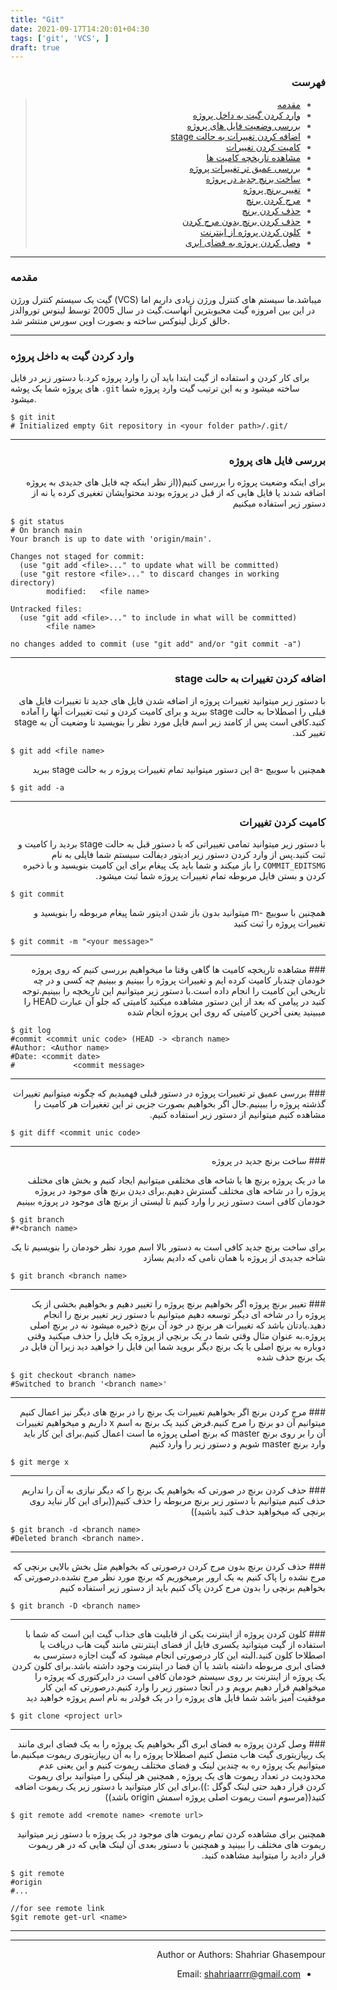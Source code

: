 ```yaml
---
title: "Git"
date: 2021-09-17T14:20:01+04:30
tags: ['git', 'VCS', ]
draft: true
---
```



<div dir='rtl'>

### فهرست

> - [مقدمه](#مقدمه)
> - [وارد کردن گیت به داخل پروژه](#وارد-کردن-گیت-به-داخل-پروژه)
> - [بررسی وضعیت فایل های پروژه](#بررسی-وضعیت-فایل-های-پروژه)
> - [اضافه کردن تغییرات به حالت stage](#اضافه-کردن-تغییرات-به-حالت-stage)
> - [کامیت کردن تغییرات](#کامیت-کردن-تغییرات)
> - [مشاهده تاریخچه کامیت ها](#مشاهده-تاریخچه-کامیت-ها)
> - [بررسی عمیق تر تغییرات پروژه](#بررسی-عمیق-تر-تغییرات-پروژه)
> - [ساخت برنچ جدید در پروژه](#ساخت-برنچ-جدید-در-پروژه)
> - [تغییر برنچ پروژه](#تغییر-برنچ-پروژه)
> - [مرج کردن برنچ](#مرج-کردن-برنچ)
> - [حذف کردن برنچ](#حذف-کردن-برنچ)
> - [حذف کردن برنچ بدون مرج کردن](#حذف-کردن-برنچ-بدون-مرج-کردن)
> - [کلون کردن پروژه از اینترنت](#کلون-کردن-پروژه-از-اینترنت)
> - [وصل کردن پروژه به فضای ابری](#وصل-کردن-پروژه-به-فضای-ابری)
</div>

---
### مقدمه
گیت یک سیستم کنترل ورژن
(VCS)
میباشد.ما سیستم های کنترل ورژن زیادی داریم اما در این بین امروزه گیت محبوبترین آنهاست.گیت در سال 2005 توسط لینوس توروالدز خالق کرنل لینوکس ساخته و بصورت اوپن سورس منتشر شد.

---
### وارد کردن گیت به داخل پروژه
برای کار کردن و استفاده از گیت ابتدا باید آن را وارد پروژه کرد.با دستور زیر در فایل های پروژه شما یک پوشه
```.git```
ساخته میشود و به این ترتیب گیت وارد پروژه شما میشود.
</div>
    
    $ git init                             
    # Initialized empty Git repository in <your folder path>/.git/
 
---
<div dir='rtl'>

### بررسی فایل های پروژه
برای اینکه وضعیت پروژه را بررسی کنیم((از نظر اینکه چه فایل های جدیدی به پروژه اضافه شدند یا فایل هایی که از قبل در پروژه بودند محتوایشان تغغیری کرده یا نه از دستور زیر استفاده میکنیم

</div>
    
    $ git status                       
    # On branch main
    Your branch is up to date with 'origin/main'.

    Changes not staged for commit:
      (use "git add <file>..." to update what will be committed)
      (use "git restore <file>..." to discard changes in working directory)
            modified:   <file name>

    Untracked files:
      (use "git add <file>..." to include in what will be committed)
            <file name>

    no changes added to commit (use "git add" and/or "git commit -a")
 
---
<div dir='rtl'>
    
### اضافه کردن تغییرات به حالت stage
با دستور زیر میتوانید تغییرات پروژه از اضافه شدن فایل های جدید تا تغییرات فایل های قبلی را اصطلاحا به حالت stage ببرید و برای کامیت کردن و ثبت تغییرات آنها را آماده کنید.کافی است پس از کامند زیر اسم فایل مورد نظر را بنویسید تا وضعیت آن به stage تغییر کند.
    
</div>

    $ git add <file name>                    
<div dir='rtl'>
همچنین با سوییچ -a این دستور میتوانید تمام تغییرات پروژه ر به حالت stage ببرید
</div>

    $ git add -a
---
<div dir='rtl'>

### کامیت کردن تغییرات
با دستور زیر میتوانید تمامی تغییراتی که با دستور قبل به حالت stage بردید را کامیت و ثبت کنید.پس از وارد کردن دستور زیر ادیتور دیفالت سیستم شما فایلی به نام
```COMMIT_EDITSMG```
را باز میکند و شما باید یک پیغام برای این کامیت بنویسید و با ذخیره کردن و بستن فایل مربوطه تمام تغییرات پروژه شما ثبت میشود.
    
</div>

    $ git commit
<div dir='rtl'>
همچنین با سوییچ -m میتوانید بدون باز شدن ادیتور شما پیغام مربوطه را بنویسید و تغییرات پروژه را ثبت کنید
</div>

    $ git commit -m "<your message>"
---
<div dir='rtl'>
### مشاهده تاریخچه کامیت ها
گاهی وقتا ما میخواهیم بررسی کنیم که روی پروژه خودمان چندبار کامیت کرده ایم و تغییرات پروژه را ببینیم و ببینیم چه کسی و در چه تاریخی این کامیت را انجام داده است.با دستور زیر میتوانیم این تاریخچه را ببینیم.توجه کنید در پیامی که بعد از این دستور مشاهده میکنید کامیتی که جلو آن عبارت  
HEAD
را میبینید یعنی آخرین کامیتی که روی این پروژه انجام شده
</div>

    $ git log
    #commit <commit unic code> (HEAD -> <branch name>
    #Author: <Author name>
    #Date: <commit date>
    #             <commit message>
    
---
<div dir='rtl'>
### بررسی عمیق تر تغییرات پروژه
در دستور قبلی فهمیدیم که چگونه میتوانیم تغییرات گذشته پروژه را ببینیم.حال اگر بخواهیم بصورت جزیی تر این تغغیرات هر کامیت را مشاهده کنیم میتوانیم از دستور زیر استفاده کنیم.
</div>

    $ git diff <commit unic code>
    
---
<div dir='rtl'>
### ساخت برنچ جدید در پروژه
    
ما در یک پروژه برنچ ها یا شاخه های مختلفی میتوانیم ایجاد کنیم و بخش های مختلف پروژه را در شاخه های مختلف گسترش دهیم.برای دیدن برنچ های موجود در پروژه خودمان کافی است دستور زیر را وارد کنیم تا لیستی از برنچ های موجود در پروژه ببینیم
</div>

    $ git branch
    #*<branch name>
<div dir='rtl'>
برای ساخت برنچ جدید کافی است به دستور بالا اسم مورد نظر خودمان را بنویسیم تا یک شاخه جدیدی از پروژه با همان نامی که دادیم بسازد
</div>

    $ git branch <branch name>
---
<div dir='rtl'>
### تغییر برنچ پروژه
اگر بخواهیم برنچ پروژه را تغییر دهیم و بخواهیم بخشی از یک پروژه را در شاخه ای دیگر توسعه دهیم میتوانیم با دستور زیر تغییر برنچ را انجام دهید.یادتان باشد که تغییرات هر برنچ در خود آن برنچ ذخیره میشود نه در برنچ اصلی پروژه.به عنوان مثال وقتی شما در یک برنچی از پروژه یک فایل را حذف میکنید وقتی دوباره به برنچ اصلی یا یک برنچ دیگر بروید شما این فایل را خواهید دید زیرا آن فایل در یک برنچ حذف شده
</div>

    $ git checkout <branch name>
    #Switched to branch '<branch name>'
---
<div dir='rtl'>
### مرج کردن برنچ
اگر بخواهیم تغییرات یک برنچ را در برنچ های دیگر نیز اعمال کنیم میتوانیم آن دو برنچ را مرج کنیم.فرض کنید یک برنچ به اسم x داریم و میخواهیم تغییرات آن را بر روی برنچ master که برنچ اصلی پروژه ما است اعمال کنیم.برای این کار باید وارد برنچ master شویم و دستور زیر را وارد کنیم
</div>

    $ git merge x
---
<div dir='rtl'>
### حذف کردن برنچ
در صورتی که بخواهیم یک برنچ را که دیگر نیازی به آن را نداریم حذف کنیم میتوانیم با دستور زیر برنچ مربوطه را حذف کنیم((برای این کار نباید روی برنچی که میخواهید حذف کنید باشید))
</div>

    $ git branch -d <branch name>
    #Deleted branch <branch name>.
---
<div dir='rtl'>
 ### حذف کردن برنچ بدون مرج کردن
درصورتی که بخواهیم مثل بخش بالایی برنچی که مرج نشده را پاک کنیم به یک ارور برمیخوریم که برنچ مورد نظر مرج نشده.درصورتی که بخواهیم برنچی را بدون مرج کردن پاک کنیم باید از دستور زیر استفاده کنیم
</div>

    $ git branch -D <branch name>
---
<div dir='rtl'>
### کلون کردن پروژه از اینترنت
یکی از قابلیت های جذاب گیت این است که شما با استفاده از گیت میتوانید یکسری فایل از فضای اینترنتی مانند گیت هاب دریافت یا اصطلاحا کلون کنید.البته این کار درصورتی انجام میشود که گیت اجازه دسترسی به فضای ابری مربوطه داشته باشد یا آن فضا در اینترنت  وجود داشته باشد.برای کلون کردن یک پروژه از اینترنت بر روی سیستم خودمان کافی است در دایرکتوری که پروژه را میخواهیم قرار دهیم برویم و در آنجا دستور زیر را وارد کنیم.درصورتی که این کار موفقیت آمیز باشد شما فایل های پروژه را در یک فولدر به نام اسم پروژه خواهید دید
</div>

    $ git clone <project url>
---
<div dir='rtl'>
### وصل کردن پروژه به فضای ابری
اگر بخواهیم یک پروژه را به یک فضای ابری مانند یک ریپازیتوری گیت هاب متصل کنیم اصطلاحا پروژه را به آن ریپازیتوری ریموت میکنیم.ما میتوانیم یک پروژه ره به چندین لینک و فضای مختلف ریموت کنیم و این یعنی عدم محدودیت در تعداد ریموت های یک پروژه , همچنین هر لینکی را میتوانید برای ریموت کردن قرار دهید حتی لینک گوگل :)).برای این کار میتوانید با دستور زیر یک ریموت اضافه کنید((مرسوم است ریموت اصلی پروژه اسمش origin باشد))
</div>

    $ git remote add <remote name> <remote url>
<div dir='rtl'>
همچنین برای مشاهده کردن تمام ریموت های موجود در یک پروژه با دستور زیر میتوانید ریموت های مختلف را ببینید و همچنین با دستور بعدی آن لینک هایی که در هر ریموت قرار دادید را میتوانید مشاهده کنید.
</div>

    $ git remote
    #origin
    #...
    
    //for see remote link
    $git remote get-url <name>
---
<div dir='rtl'>
    
---
Author or Authors: Shahriar Ghasempour

- Email: <shahriaarrr@gmail.com>
